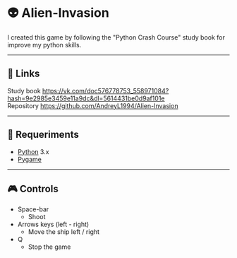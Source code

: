 # :alien: Alien-Invasion  
I created this game by following the "Python Crash Course" study book for improve my python skills. 
____
## :link: Links  
Study book https://vk.com/doc576778753_558971084?hash=9e2985e3459e11a9dc&dl=5614431be0d9af101e  
Repository https://github.com/AndreyL1994/Alien-Invasion 
____
## 🔧 Requeriments
- [Python](https://www.python.org/) 3.x
- [Pygame](https://www.pygame.org/)
____
## :video_game: Controls
- Space-bar
  - Shoot
- Arrows keys (left - right)
  - Move the ship left / right
- Q  
  - Stop the game 
